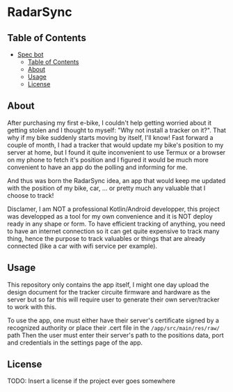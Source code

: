 # RadarSync

## Table of Contents
- [Spec bot](#RadarSync)
  - [Table of Contents](#table-of-contents)
  - [About](#about)
  - [Usage](#usage)
  - [License](#license)

## About
After purchasing my first e-bike, I couldn't help getting worried about it getting stolen and I thought to myself: "Why not install a tracker on it?". That why if my bike suddenly starts moving by itself, I'll know!
Fast forward a couple of month, I had a tracker that would update my bike's position to my server at home, but I found it quite inconvenient to use Termux or a browser on my phone to fetch it's position and I figured it would be much more convenient to have an app do the polling and informing for me.

And thus was born the RadarSync idea, an app that would keep me updated with the position of my bike, car, ... or pretty much any valuable that I choose to track!

Disclamer, I am NOT a professional Kotlin/Android developper, this project was developped as a tool for my own convenience and it is NOT deploy ready in any shape or form.
To have efficient tracking of anything, you need to have an internet connection so it can get quite expensive to track many thing, hence the purpose to track valuables or things that are already connected (like a car with wifi service per example).

## Usage
This repository only contains the app itself, I might one day upload the design document for the tracker circuite firmware and hardware as the server but so far this will require user to generate their own server/tracker to work with this.

To use the app, one must either have their server's certificate signed by a recognized authority or place their .cert file in the <code>/app/src/main/res/raw/</code> path
Then the user must enter their server's path to the positions data, port and credentials in the settings page of the app.

## License
TODO: Insert a license if the project ever goes somewhere

